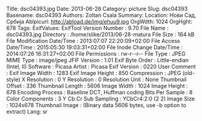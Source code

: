 Title: dsc04393.jpg
Date: 2013-06-28
Category: picture
Slug: dsc04393
Basename: dsc04393
Authors: Zoltan Csala
Summary:
Location: Нови Сад, Србија
Ablpicurl: http://abload.de/img/ehuu9.jpg
OrgWdth: 1024
OrgHght: 678
Tags:
ExifValues: ExifTool Version Number : 9.70
            File Name : dsc04393.jpg
            Directory : /home/slike/2013/06-28-matura
            File Size : 164 kB
            File Modification Date/Time : 2013:07:07 22:20:09+02:00
            File Access Date/Time : 2015:05:30 19:03:31+02:00
            File Inode Change Date/Time : 2014:07:26 16:31:27+02:00
            File Permissions : rw-r--r--
            File Type : JPEG
            MIME Type : image/jpeg
            JFIF Version : 1.01
            Exif Byte Order : Little-endian (Intel, II)
            Software : Picasa
            Artist : Picasa
            Exif Version : 0220
            User Comment :
            Exif Image Width : 1283
            Exif Image Height : 850
            Compression : JPEG (old-style)
            X Resolution : 0
            Y Resolution : 0
            Resolution Unit : None
            Thumbnail Offset : 336
            Thumbnail Length : 5606
            Image Width : 1024
            Image Height : 678
            Encoding Process : Baseline DCT, Huffman coding
            Bits Per Sample : 8
            Color Components : 3
            Y Cb Cr Sub Sampling : YCbCr4:2:0 (2 2)
            Image Size : 1024x678
            Thumbnail Image : (Binary data 5606 bytes, use -b option to extract)
Lang: sr

